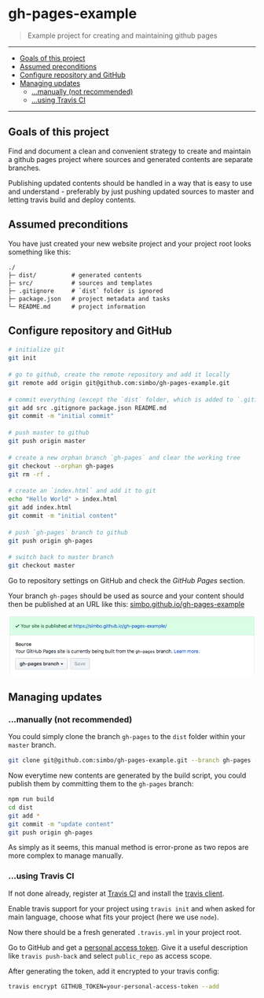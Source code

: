 gh-pages-example
================

  > Example project for creating and maintaining github pages

---

<!-- TOC -->

- [Goals of this project](#goals-of-this-project)
- [Assumed preconditions](#assumed-preconditions)
- [Configure repository and GitHub](#configure-repository-and-github)
- [Managing updates](#managing-updates)
  - […manually (not recommended)](#manually-not-recommended)
  - […using Travis CI](#using-travis-ci)

<!-- /TOC -->

---


## Goals of this project

Find and document a clean and convenient strategy to create and maintain a
github pages project where sources and generated contents are separate
branches.

Publishing updated contents should be handled in a way that is easy to
use and understand - preferably by just pushing updated sources to master and
letting travis build and deploy contents.


## Assumed preconditions

You have just created your new website project and your project root looks
something like this:

```
./
├─ dist/          # generated contents
├─ src/           # sources and templates
├─ .gitignore     # `dist` folder is ignored
├─ package.json   # project metadata and tasks
└─ README.md      # project information
```


## Configure repository and GitHub

``` sh
# initialize git
git init

# go to github, create the remote repository and add it locally
git remote add origin git@github.com:simbo/gh-pages-example.git

# commit everything (except the `dist` folder, which is added to `.gitignore`)
git add src .gitignore package.json README.md
git commit -m "initial commit"

# push master to github
git push origin master

# create a new orphan branch `gh-pages` and clear the working tree
git checkout --orphan gh-pages
git rm -rf .

# create an `index.html` and add it to git
echo "Hello World" > index.html
git add index.html
git commit -m "initial content"

# push `gh-pages` branch to github
git push origin gh-pages

# switch back to master branch
git checkout master
```

Go to repository settings on GitHub and check the *GitHub Pages* section.

Your branch `gh-pages` should be used as source and your content should then be
published at an URL like this: [simbo.github.io/gh-pages-example](https://simbo.github.io/gh-pages-example/)

![GitHub Pages Settings Example](./gh-pages-settings.png)


## Managing updates


### …manually (not recommended)

You could simply clone the branch `gh-pages` to the `dist` folder within your
`master` branch.

``` sh
git clone git@github.com:simbo/gh-pages-example.git --branch gh-pages --single-branch dist
```

Now everytime new contents are generated by the build script, you could publish
them by committing them to the `gh-pages` branch:

``` sh
npm run build
cd dist
git add *
git commit -m "update content"
git push origin gh-pages
```

As simply as it seems, this manual method is error-prone as two repos are more
complex to manage manually.


### …using Travis CI

If not done already, register at [Travis CI](https://travis-ci.org/) and install
the [travis client](https://github.com/travis-ci/travis.rb).

Enable travis support for your project using `travis init` and when asked for
main language, choose what fits your project (here we use `node`).

Now there should be a fresh generated `.travis.yml` in your project root.

Go to GitHub and get a [personal access token](https://github.com/settings/tokens).
Give it a useful description like `travis push-back` and select `public_repo` as
access scope.

After generating the token, add it encrypted to your travis config:

``` sh
travis encrypt GITHUB_TOKEN=your-personal-access-token --add
```
